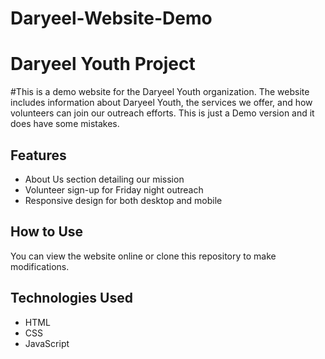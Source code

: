 # Daryeel-Website-Demo
# Daryeel Youth Project

#This is a demo website for the Daryeel Youth organization. The website includes information about Daryeel Youth, the services we offer, and how volunteers can join our outreach efforts. This is just a Demo version and it does have some mistakes.

## Features
- About Us section detailing our mission
- Volunteer sign-up for Friday night outreach
- Responsive design for both desktop and mobile

## How to Use
You can view the website online or clone this repository to make modifications.

## Technologies Used
- HTML
- CSS
- JavaScript

